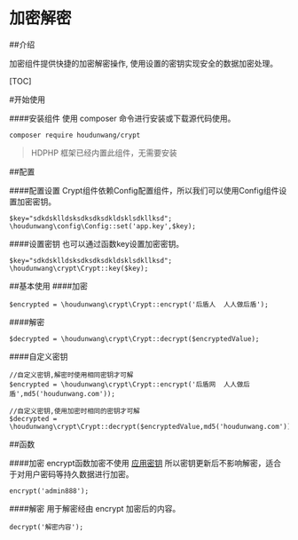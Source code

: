# 加密解密

##介绍

加密组件提供快捷的加密解密操作, 使用设置的密钥实现安全的数据加密处理。

[TOC]

#开始使用

####安装组件
使用 composer 命令进行安装或下载源代码使用。

```
composer require houdunwang/crypt
```
> HDPHP 框架已经内置此组件，无需要安装

##配置

####配置设置
Crypt组件依赖Config配置组件，所以我们可以使用Config组件设置加密密钥。
```
$key="sdkdsklldsksdksdksdkldsklsdkllksd";
\houdunwang\config\Config::set('app.key',$key);
```

####设置密钥
也可以通过函数key设置加密密钥。
```
$key="sdkdsklldsksdksdksdkldsklsdkllksd";
\houdunwang\crypt\Crypt::key($key);
```

##基本使用
####加密
```
$encrypted = \houdunwang\crypt\Crypt::encrypt('后盾人  人人做后盾');
```
####解密
```
$decrypted = \houdunwang\crypt\Crypt::decrypt($encryptedValue);
```

####自定义密钥
```
//自定义密钥,解密时使用相同密钥才可解
$encrypted = \houdunwang\crypt\Crypt::encrypt('后盾网  人人做后盾',md5('houdunwang.com'));

//自定义密钥,使用加密时相同的密钥才可解
$decrypted = \houdunwang\crypt\Crypt::decrypt($encryptedValue,md5('houdunwang.com'));
```

##函数

####加密
encrypt函数加密不使用 [应用密钥](http://doc.hdphp.com/226446) 所以密钥更新后不影响解密，适合于对用户密码等持久数据进行加密。
```
encrypt('admin888');
```

####解密
用于解密经由 encrypt 加密后的内容。
```
decrypt('解密内容');
```
